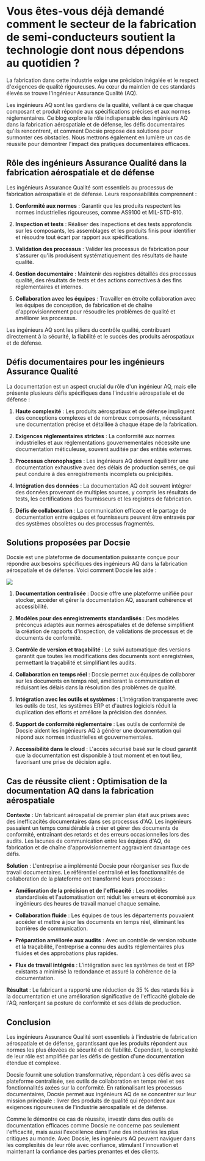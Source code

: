 # Vous êtes-vous déjà demandé comment le secteur de la fabrication de semi-conducteurs soutient la technologie dont nous dépendons au quotidien ?

La fabrication dans cette industrie exige une précision inégalée et le respect d'exigences de qualité rigoureuses. Au cœur du maintien de ces standards élevés se trouve l'ingénieur Assurance Qualité (AQ).

Les ingénieurs AQ sont les gardiens de la qualité, veillant à ce que chaque composant et produit réponde aux spécifications précises et aux normes réglementaires. Ce blog explore le rôle indispensable des ingénieurs AQ dans la fabrication aérospatiale et de défense, les défis documentaires qu'ils rencontrent, et comment Docsie propose des solutions pour surmonter ces obstacles. Nous mettrons également en lumière un cas de réussite pour démontrer l'impact des pratiques documentaires efficaces.

## Rôle des ingénieurs Assurance Qualité dans la fabrication aérospatiale et de défense

Les ingénieurs Assurance Qualité sont essentiels au processus de fabrication aérospatiale et de défense. Leurs responsabilités comprennent :

1. **Conformité aux normes** : Garantir que les produits respectent les normes industrielles rigoureuses, comme AS9100 et MIL-STD-810.

2. **Inspection et tests** : Réaliser des inspections et des tests approfondis sur les composants, les assemblages et les produits finis pour identifier et résoudre tout écart par rapport aux spécifications.

3. **Validation des processus** : Valider les processus de fabrication pour s'assurer qu'ils produisent systématiquement des résultats de haute qualité.

4. **Gestion documentaire** : Maintenir des registres détaillés des processus qualité, des résultats de tests et des actions correctives à des fins réglementaires et internes.

5. **Collaboration avec les équipes** : Travailler en étroite collaboration avec les équipes de conception, de fabrication et de chaîne d'approvisionnement pour résoudre les problèmes de qualité et améliorer les processus.

Les ingénieurs AQ sont les piliers du contrôle qualité, contribuant directement à la sécurité, la fiabilité et le succès des produits aérospatiaux et de défense.

## Défis documentaires pour les ingénieurs Assurance Qualité

La documentation est un aspect crucial du rôle d'un ingénieur AQ, mais elle présente plusieurs défis spécifiques dans l'industrie aérospatiale et de défense :

1. **Haute complexité** : Les produits aérospatiaux et de défense impliquent des conceptions complexes et de nombreux composants, nécessitant une documentation précise et détaillée à chaque étape de la fabrication.

2. **Exigences réglementaires strictes** : La conformité aux normes industrielles et aux réglementations gouvernementales nécessite une documentation méticuleuse, souvent auditée par des entités externes.

3. **Processus chronophages** : Les ingénieurs AQ doivent équilibrer une documentation exhaustive avec des délais de production serrés, ce qui peut conduire à des enregistrements incomplets ou précipités.

4. **Intégration des données** : La documentation AQ doit souvent intégrer des données provenant de multiples sources, y compris les résultats de tests, les certifications des fournisseurs et les registres de fabrication.

5. **Défis de collaboration** : La communication efficace et le partage de documentation entre équipes et fournisseurs peuvent être entravés par des systèmes obsolètes ou des processus fragmentés.

## Solutions proposées par Docsie

Docsie est une plateforme de documentation puissante conçue pour répondre aux besoins spécifiques des ingénieurs AQ dans la fabrication aérospatiale et de défense. Voici comment Docsie les aide :

![](https://cdn.docsie.io/workspace_PxAvC1Uenuc7ad6H3/doc_wn84Jkoc6hIMTO2eE/file_0Bl2iGpd4lf0mcQ9c/image_1e00e3ef-745b-8704-193b-c9a265d17c39.jpg)

1. **Documentation centralisée** : Docsie offre une plateforme unifiée pour stocker, accéder et gérer la documentation AQ, assurant cohérence et accessibilité.

2. **Modèles pour des enregistrements standardisés** : Des modèles préconçus adaptés aux normes aérospatiales et de défense simplifient la création de rapports d'inspection, de validations de processus et de documents de conformité.

3. **Contrôle de version et traçabilité** : Le suivi automatique des versions garantit que toutes les modifications des documents sont enregistrées, permettant la traçabilité et simplifiant les audits.

4. **Collaboration en temps réel** : Docsie permet aux équipes de collaborer sur les documents en temps réel, améliorant la communication et réduisant les délais dans la résolution des problèmes de qualité.

5. **Intégration avec les outils et systèmes** : L'intégration transparente avec les outils de test, les systèmes ERP et d'autres logiciels réduit la duplication des efforts et améliore la précision des données.

6. **Support de conformité réglementaire** : Les outils de conformité de Docsie aident les ingénieurs AQ à générer une documentation qui répond aux normes industrielles et gouvernementales.

7. **Accessibilité dans le cloud** : L'accès sécurisé basé sur le cloud garantit que la documentation est disponible à tout moment et en tout lieu, favorisant une prise de décision agile.

## Cas de réussite client : Optimisation de la documentation AQ dans la fabrication aérospatiale

**Contexte** : Un fabricant aérospatial de premier plan était aux prises avec des inefficacités documentaires dans ses processus d'AQ. Les ingénieurs passaient un temps considérable à créer et gérer des documents de conformité, entraînant des retards et des erreurs occasionnelles lors des audits. Les lacunes de communication entre les équipes d'AQ, de fabrication et de chaîne d'approvisionnement aggravaient davantage ces défis.

**Solution** : L'entreprise a implémenté Docsie pour réorganiser ses flux de travail documentaires. Le référentiel centralisé et les fonctionnalités de collaboration de la plateforme ont transformé leurs processus :

* **Amélioration de la précision et de l'efficacité** : Les modèles standardisés et l'automatisation ont réduit les erreurs et économisé aux ingénieurs des heures de travail manuel chaque semaine.

* **Collaboration fluide** : Les équipes de tous les départements pouvaient accéder et mettre à jour les documents en temps réel, éliminant les barrières de communication.

* **Préparation améliorée aux audits** : Avec un contrôle de version robuste et la traçabilité, l'entreprise a connu des audits réglementaires plus fluides et des approbations plus rapides.

* **Flux de travail intégrés** : L'intégration avec les systèmes de test et ERP existants a minimisé la redondance et assuré la cohérence de la documentation.

**Résultat** : Le fabricant a rapporté une réduction de 35 % des retards liés à la documentation et une amélioration significative de l'efficacité globale de l'AQ, renforçant sa posture de conformité et ses délais de production.

## Conclusion

Les ingénieurs Assurance Qualité sont essentiels à l'industrie de fabrication aérospatiale et de défense, garantissant que les produits répondent aux normes les plus élevées de sécurité et de fiabilité. Cependant, la complexité de leur rôle est amplifiée par les défis de gestion d'une documentation étendue et complexe.

Docsie fournit une solution transformative, répondant à ces défis avec sa plateforme centralisée, ses outils de collaboration en temps réel et ses fonctionnalités axées sur la conformité. En rationalisant les processus documentaires, Docsie permet aux ingénieurs AQ de se concentrer sur leur mission principale : livrer des produits de qualité qui répondent aux exigences rigoureuses de l'industrie aérospatiale et de défense.

Comme le démontre ce cas de réussite, investir dans des outils de documentation efficaces comme Docsie ne concerne pas seulement l'efficacité, mais aussi l'excellence dans l'une des industries les plus critiques au monde. Avec Docsie, les ingénieurs AQ peuvent naviguer dans les complexités de leur rôle avec confiance, stimulant l'innovation et maintenant la confiance des parties prenantes et des clients.